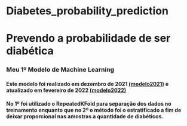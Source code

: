 # Diabetes_probability_prediction

# Prevendo a probabilidade de ser diabética


### Meu 1º Modelo de Machine Learning


#### Este modelo foi realizado em dezembro de 2021 [(modelo2021)](https://github.com/camilamaestrelli/Diabetes_probability_prediction/blob/main/Probabilidade_de_ser_diab%C3%A9tica.ipynb) e atualizado em fevereiro de 2022 [(modelo2022)](https://github.com/camilamaestrelli/Diabetes_probability_prediction/blob/main/Probabilidade%20de%20ser%20diab%C3%A9tica2.ipynb)

#### No 1º foi utilizado o RepeatedKFold para separação dos dados no treinamento enquanto que no 2º o método foi o estratificado a fim de deixar proporcional nas amostras a quantidade de diabéticos.


